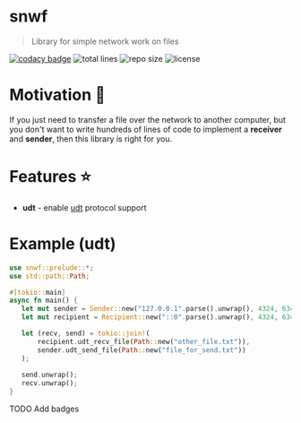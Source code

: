 # snwf

> Library for simple network work on files

[![codacy badge](https://img.shields.io/codacy/grade/187d6864d2684ec7bae17e2ad1277f67?style=for-the-badge)](https://www.codacy.com/gh/CryptoGladi/snwf/dashboard?utm_source=github.com&amp;utm_medium=referral&amp;utm_content=CryptoGladi/snwf&amp;utm_campaign=Badge_Grade) ![total lines](https://img.shields.io/tokei/lines/github/CryptoGladi/snwf?style=for-the-badge) ![repo size](https://img.shields.io/github/repo-size/CryptoGladi/snwf?style=for-the-badge) ![license](https://img.shields.io/github/license/CryptoGladi/snwf?style=for-the-badge)

# Motivation :rocket:

If you just need to transfer a file over the network to another computer,
but you don't want to write hundreds of lines of code to implement a
**receiver** and **sender**, then this library is right for you.

# Features :star:

*   **udt** - enable [udt](https://en.wikipedia.org/wiki/UDP-based_Data_Transfer_Protocol) protocol support

# Example (udt)

```rust
use snwf::prelude::*;
use std::path::Path;

#[tokio::main]
async fn main() {
   let mut sender = Sender::new("127.0.0.1".parse().unwrap(), 4324, 6343, None);
   let mut recipient = Recipient::new("::0".parse().unwrap(), 4324, 6343, None);

   let (recv, send) = tokio::join!(
       recipient.udt_recv_file(Path::new("other_file.txt")),
       sender.udt_send_file(Path::new("file_for_send.txt"))
   );
   
   send.unwrap();
   recv.unwrap();
}
```

TODO Add badges
